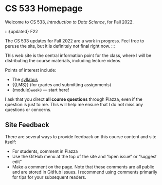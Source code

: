 # CS 533 Homepage

Welcome to CS 533, *Introduction to Data Science*, for Fall 2022.

:::{updated} F22

The CS 533 updates for Fall 2022 are a work in progress. Feel free to peruse the
site, but it is definitely not final right now.
:::

This web site is the central information point for the class, where I will be distributing the course materials, including lecture videos.

Points of interest include:

*  The [syllabus](syllabus/index)
*  {{LMS}} (for grades and submitting assignments)
*  {module}`week0` — start here!

I ask that you direct **all course questions** through Piazza, even if the question is just to me.
This will help me ensure that I do not miss any questions or concerns.

## Site Feedback

There are several ways to provide feedback on this course content and site itself:

- For students, comment in Piazza
- Use the GitHub menu at the top of the site and “open issue” or “suggest edit”
- Make a comment on the page. Note that these comments are all public and are stored in GitHub Issues.
  I recommend using comments primarily for tips for your subsequent readers.
